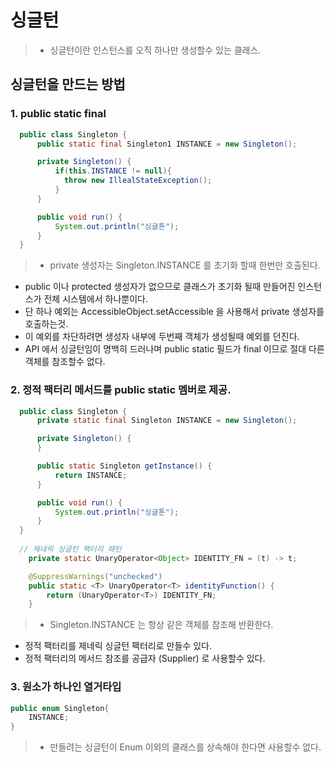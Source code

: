 # 싱글턴
>- 싱글턴이란 인스턴스를 오직 하나만 생성할수 있는 클래스.

## 싱글턴을 만드는 방법

### 1. public static final
~~~java
  public class Singleton {
      public static final Singleton1 INSTANCE = new Singleton();

      private Singleton() {
	      if(this.INSTANCE != null){
          	throw new IllealStateException();
          }
      }

      public void run() {
          System.out.println("싱글톤");
      }
  }
~~~
>- private 생성자는 Singleton.INSTANCE 를 초기화 할때 한번만 호출된다.
- public 이나 protected 생성자가 없으므로 클래스가 초기화 될때 만들어진 인스턴스가 전체 시스템에서 하나뿐이다.
- 단 하나 예외는 AccessibleObject.setAccessible 을 사용해서 private 생성자를 호출하는것.
-  이 예외를 차단하려면 생성자 내부에 두번째 객체가 생성될때 예외를 던진다.
- API 에서 싱글턴임이 명백히 드러나며 public static 필드가 final 이므로 절대 다른 객체를 참조할수 없다.

### 2. 정적 팩터리 메서드를 public static 멤버로 제공.
~~~java
  public class Singleton {
      private static final Singleton INSTANCE = new Singleton();

      private Singleton() {
      }

      public static Singleton getInstance() {
          return INSTANCE;
      }

      public void run() {
          System.out.println("싱글톤");
      }
  }
  
  // 제네릭 싱글턴 팩터리 패턴
    private static UnaryOperator<Object> IDENTITY_FN = (t) -> t;

    @SuppressWarnings("unchecked")
    public static <T> UnaryOperator<T> identityFunction() {
        return (UnaryOperator<T>) IDENTITY_FN;
    }
~~~
>- Singleton.INSTANCE 는 항상 같은 객체를 참조해 반환한다.
- 정적 팩터리를 제네릭 싱글턴 팩터리로 만들수 있다.
- 정적 팩터리의 메서드 참조를 공급자 (Supplier) 로 사용할수 있다.

### 3. 원소가 하나인 열거타입
~~~java
public enum Singleton{
	INSTANCE;
}
~~~
>- 만들려는 싱글턴이 Enum 이외의 클래스를 상속해야 한다면 사용할수 없다.